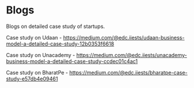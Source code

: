 # Blogs
Blogs on detailed case study of startups.

Case study on Udaan - https://medium.com/@edc.iiests/udaan-business-model-a-detailed-case-study-12b0353f6618

Case study on Unacademy - https://medium.com/@edc.iiests/unacademy-business-model-a-detailed-case-study-ccdec01c4ac1

Case study on BharatPe - https://medium.com/@edc.iiests/bharatpe-case-study-e57db4e09461
